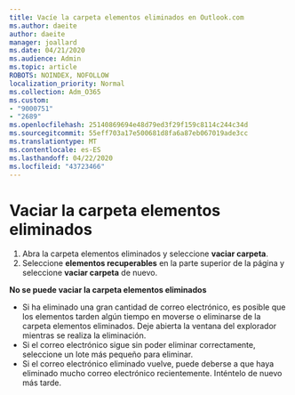 ```yaml
---
title: Vacíe la carpeta elementos eliminados en Outlook.com
ms.author: daeite
author: daeite
manager: joallard
ms.date: 04/21/2020
ms.audience: Admin
ms.topic: article
ROBOTS: NOINDEX, NOFOLLOW
localization_priority: Normal
ms.collection: Adm_O365
ms.custom:
- "9000751"
- "2689"
ms.openlocfilehash: 25140869694e48d79ed3f29f159c8114c244c34d
ms.sourcegitcommit: 55eff703a17e500681d8fa6a87eb067019ade3cc
ms.translationtype: MT
ms.contentlocale: es-ES
ms.lasthandoff: 04/22/2020
ms.locfileid: "43723466"
---
```

# <a name="empty-the-deleted-items-folder"></a>Vaciar la carpeta elementos eliminados

1. Abra la carpeta elementos eliminados y seleccione **vaciar carpeta**.
2. Seleccione **elementos recuperables** en la parte superior de la página y seleccione **vaciar carpeta** de nuevo.

**No se puede vaciar la carpeta elementos eliminados**

- Si ha eliminado una gran cantidad de correo electrónico, es posible que los elementos tarden algún tiempo en moverse o eliminarse de la carpeta elementos eliminados. Deje abierta la ventana del explorador mientras se realiza la eliminación.
- Si el correo electrónico sigue sin poder eliminar correctamente, seleccione un lote más pequeño para eliminar.
- Si el correo electrónico eliminado vuelve, puede deberse a que haya eliminado mucho correo electrónico recientemente. Inténtelo de nuevo más tarde.